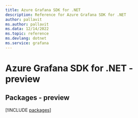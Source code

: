 ```yaml
---
title: Azure Grafana SDK for .NET
description: Reference for Azure Grafana SDK for .NET
author: pallavit
ms.author: pallavit
ms.data: 12/14/2022
ms.topic: reference
ms.devlang: dotnet
ms.service: grafana
---
```

# Azure Grafana SDK for .NET - preview
## Packages - preview
[!INCLUDE [packages](grafana-index.md)]